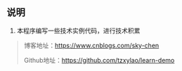 ## 说明
1. 本程序编写一些技术实例代码，进行技术积累

> 博客地址：https://www.cnblogs.com/sky-chen
>
> Github地址：https://github.com/tzxylao/learn-demo